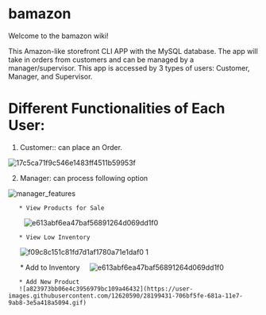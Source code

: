 # bamazon


Welcome to the bamazon wiki!

This Amazon-like storefront CLI APP with the MySQL database. The app will take in orders from customers and can be managed by a manager/supervisor. This app is accessed by 3 types of users: Customer, Manager, and Supervisor.

# Different Functionalities of Each User:

1. Customer:: can place an Order.

![17c5ca71f9c546e1483ff4511b59953f](https://user-images.githubusercontent.com/12620590/28158201-d23a9eb4-676d-11e7-98ce-7494e3734a6a.gif)

2. Manager: can process following option

![manager_features](https://user-images.githubusercontent.com/12620590/28200905-686e70b2-6823-11e7-9625-2e757d746111.gif)
       
       * View Products for Sale
         ![e613abf6ea47baf56891264d069dd1f0](https://user-images.githubusercontent.com/12620590/28159029-7661b0fc-6770-11e7-83e8-40ac0d8d9d38.gif)


       * View Low Inventory
       ![f09c8c151c81fd7d1af1780a71e1daf0 1](https://user-images.githubusercontent.com/12620590/28199386-159d2e4a-681a-11e7-8949-f2bff1e1010e.gif)
       
       * Add to Inventory
       ![e613abf6ea47baf56891264d069dd1f0](https://user-images.githubusercontent.com/12620590/28159525-12eb26fa-6772-11e7-8bc3-20de10024306.gif)
      
       * Add New Product
       ![a823973bb06e4c3956979bc109a46432](https://user-images.githubusercontent.com/12620590/28199431-706bf5fe-681a-11e7-9ab8-3e5a418a5094.gif)
